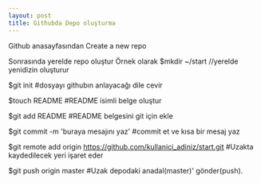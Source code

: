 ```yaml
---
layout: post
title: Githubda Depo oluşturma
---
```


Github anasayfasından Create a new repo

Sonrasında yerelde repo oluştur
Örnek olarak
$mkdir ~/start
//yerelde yenidizin oluşturur

$git init
#dosyayı githubın anlayacağı dile cevir

$touch README
#README isimli belge oluştur

$git add README
#README belgesini git için ekle

$git commit -m 'buraya mesajını yaz'
#commit et ve kısa bir mesaj yaz

$git remote add origin https://github.com/kullanici_adiniz/start.git
#Uzakta kaydedilecek yeri işaret eder

$git push origin master
#Uzak depodaki anadal(master)' gönder(push).
